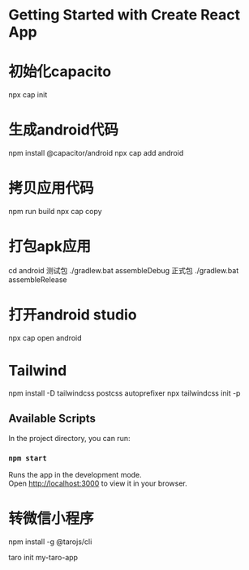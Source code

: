 # Getting Started with Create React App

# 初始化capacito
npx cap init

# 生成android代码
npm install @capacitor/android
npx cap add android

# 拷贝应用代码
npm run build
npx cap copy

# 打包apk应用
cd android
测试包 ./gradlew.bat assembleDebug
正式包 ./gradlew.bat assembleRelease

# 打开android studio
npx cap open android

# Tailwind
npm install -D tailwindcss postcss autoprefixer
npx tailwindcss init -p

## Available Scripts

In the project directory, you can run:

### `npm start`

Runs the app in the development mode.\
Open [http://localhost:3000](http://localhost:3000) to view it in your browser.

# 转微信小程序
npm install -g @tarojs/cli

taro init my-taro-app
